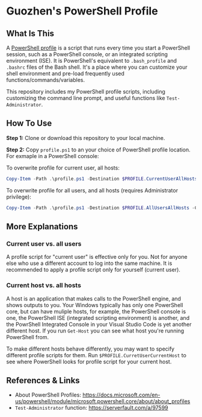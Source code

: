 # Guozhen's PowerShell Profile

## What Is This
A [PowerShell profile](https://docs.microsoft.com/en-us/powershell/module/microsoft.powershell.core/about/about_profiles) is a script that runs every time you start a PowerShell session, such as a PowerShell console, or an integrated scripting environment (ISE). It is PowerShell's equivalent to `.bash_profile` and `.bashrc` files of the Bash shell. It's a place where you can customize your shell environment and pre-load frequently used functions/commands/variables.

This repository includes my PowerShell profile scripts, including customizing the command line prompt, and useful functions like `Test-Administrator`.

## How To Use
__Step 1:__ Clone or download this repository to your local machine.

__Step 2:__ Copy `profile.ps1` to an your choice of PowerShell profile location. 
For exmaple in a PowerShell console:

To overwrite profile for current user, all hosts:
```powershell
Copy-Item -Path .\profile.ps1 -Destination $PROFILE.CurrentUserAllHosts -Confirm
```

To overwrite profile for all users, and all hosts (requires Administrator privilege):
```powershell
Copy-Item -Path .\profile.ps1 -Destination $PROFILE.AllUsersAllHosts -Confirm
```

## More Explanations
### Current user vs. all users
A profile script for "current user" is effective only for you. Not for anyone else who use a different account to log into the same machine. It is recommended to apply a profile script only for yourself (current user).

### Current host vs. all hosts
A host is an application that makes calls to the PowerShell engine, and shows outputs to you. Your Windows typically has only one PowerShell core, but can have muliple hosts, for example, the PowerShell console is one, the PowerShell ISE (integrated scripting environment) is another, and the PowrShell Integrated Console in your Visual Studio Code is yet another different host. 
If you run `Get-Host` you can see what host you're running PowerShell from.

To make different hosts behave differently, you may want to specify different profile scripts for them. Run `$PROFILE.CurretUserCurrentHost` to see where PowerShell looks for profile script for your current host.


## References & Links
- About PowerShell Profiles: https://docs.microsoft.com/en-us/powershell/module/microsoft.powershell.core/about/about_profiles
- `Test-Administrator` function: https://serverfault.com/a/97599
